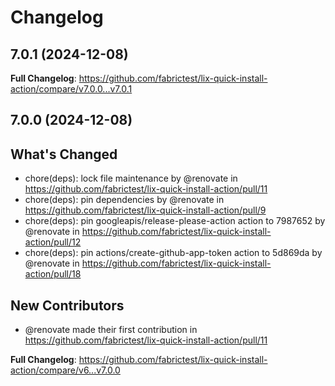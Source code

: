 # Changelog

## 7.0.1 (2024-12-08)

**Full Changelog**: https://github.com/fabrictest/lix-quick-install-action/compare/v7.0.0...v7.0.1

## 7.0.0 (2024-12-08)

## What's Changed
* chore(deps): lock file maintenance by @renovate in https://github.com/fabrictest/lix-quick-install-action/pull/11
* chore(deps): pin dependencies by @renovate in https://github.com/fabrictest/lix-quick-install-action/pull/9
* chore(deps): pin googleapis/release-please-action action to 7987652 by @renovate in https://github.com/fabrictest/lix-quick-install-action/pull/12
* chore(deps): pin actions/create-github-app-token action to 5d869da by @renovate in https://github.com/fabrictest/lix-quick-install-action/pull/18

## New Contributors
* @renovate made their first contribution in https://github.com/fabrictest/lix-quick-install-action/pull/11

**Full Changelog**: https://github.com/fabrictest/lix-quick-install-action/compare/v6...v7.0.0
